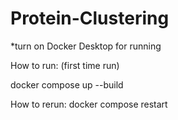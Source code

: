 # Protein-Clustering

*turn on Docker Desktop for running

How to run: (first time run)

docker compose up --build

How to rerun:
docker compose restart

